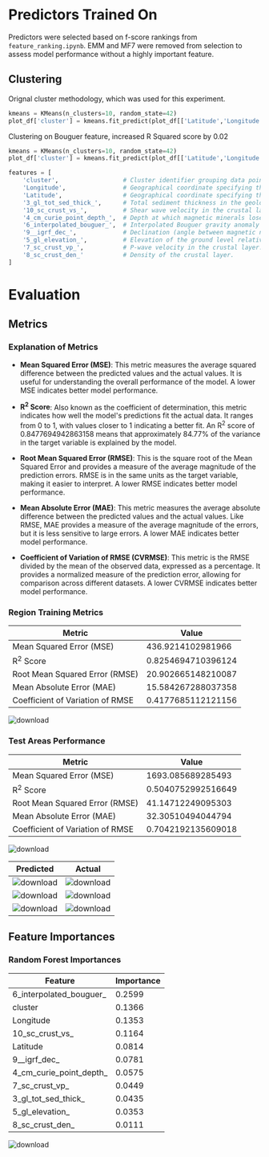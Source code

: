 # Predictors Trained On
Predictors were selected based on f-score rankings from ```feature_ranking.ipynb```. EMM and MF7 were removed from selection to assess model performance without a highly important feature.

## Clustering
Orignal cluster methodology, which was used for this experiment.
```python
kmeans = KMeans(n_clusters=10, random_state=42)
plot_df['cluster'] = kmeans.fit_predict(plot_df[['Latitude','Longitude']])
```

Clustering on Bouguer feature, increased R Squared score by 0.02
```python
kmeans = KMeans(n_clusters=10, random_state=42)
plot_df['cluster'] = kmeans.fit_predict(plot_df[['Latitude','Longitude','6_interpolated_bouguer_']])
```

```python
features = [
    'cluster',                  # Cluster identifier grouping data points with similar properties.
    'Longitude',                # Geographical coordinate specifying the east-west position.
    'Latitude',                 # Geographical coordinate specifying the north-south position.
    '3_gl_tot_sed_thick_',      # Total sediment thickness in the geological layer.
    '10_sc_crust_vs_',          # Shear wave velocity in the crustal layer.
    '4_cm_curie_point_depth_',  # Depth at which magnetic minerals lose their magnetism (Curie point).
    '6_interpolated_bouguer_',  # Interpolated Bouguer gravity anomaly data.
    '9__igrf_dec_',             # Declination (angle between magnetic north and true north) from the IGRF model.
    '5_gl_elevation_',          # Elevation of the ground level relative to sea level.
    '7_sc_crust_vp_',           # P-wave velocity in the crustal layer.
    '8_sc_crust_den_'           # Density of the crustal layer.
]
```

# Evaluation 

## Metrics 

### Explanation of Metrics

- **Mean Squared Error (MSE)**: This metric measures the average squared difference between the predicted values and the actual values. It is useful for understanding the overall performance of the model. A lower MSE indicates better model performance.

- **R<sup>2</sup> Score**: Also known as the coefficient of determination, this metric indicates how well the model's predictions fit the actual data. It ranges from 0 to 1, with values closer to 1 indicating a better fit. An R<sup>2</sup> score of 0.8477694942863158 means that approximately 84.77% of the variance in the target variable is explained by the model.

- **Root Mean Squared Error (RMSE)**: This is the square root of the Mean Squared Error and provides a measure of the average magnitude of the prediction errors. RMSE is in the same units as the target variable, making it easier to interpret. A lower RMSE indicates better model performance.

- **Mean Absolute Error (MAE)**: This metric measures the average absolute difference between the predicted values and the actual values. Like RMSE, MAE provides a measure of the average magnitude of the errors, but it is less sensitive to large errors. A lower MAE indicates better model performance.

- **Coefficient of Variation of RMSE (CVRMSE)**: This metric is the RMSE divided by the mean of the observed data, expressed as a percentage. It provides a normalized measure of the prediction error, allowing for comparison across different datasets. A lower CVRMSE indicates better model performance.


### Region Training Metrics

| Metric                               | Value                   |
|--------------------------------------|-------------------------|
| Mean Squared Error (MSE)             |  436.9214102981966     |
| R<sup>2</sup> Score                  |  0.8254694710396124     |
| Root Mean Squared Error (RMSE)       | 20.902665148210087      |
| Mean Absolute Error (MAE)            | 15.584267288037358      |
| Coefficient of Variation of RMSE     | 0.4177685112121156      |

![download](https://github.com/user-attachments/assets/f69ca873-9db4-4612-9285-00f00d0bf775)





### Test Areas Performance


| Metric                               | Value                   |
|--------------------------------------|-------------------------|
| Mean Squared Error (MSE)             | 1693.085689285493      |
| R<sup>2</sup> Score                  | 0.5040752992516649      |
| Root Mean Squared Error (RMSE)       | 41.14712249095303      |
| Mean Absolute Error (MAE)            |  32.30510494044794      |
| Coefficient of Variation of RMSE     | 0.7042192135609018     |



![download](https://github.com/user-attachments/assets/cac336dd-f5ba-4e50-8675-6cd0c4ccea1d)



| Predicted               | Actual                |
|-----------------------|-----------------------|
|![download](https://github.com/user-attachments/assets/72409abe-bd8d-43fe-8c21-a3baf280f26a)|![download](https://github.com/user-attachments/assets/8f59571c-eb80-4d6d-8c90-7152cb547d23)|
|![download](https://github.com/user-attachments/assets/a9fb8e6e-237b-4d18-a665-b2b4188ae107) | ![download](https://github.com/user-attachments/assets/0e6c1169-3ad6-4f05-8c19-9738ebd2b3c3)|
|![download](https://github.com/user-attachments/assets/bdb723c9-79a6-4d47-8be4-241e09e82942)|![download](https://github.com/user-attachments/assets/0cf6f90f-9d07-4fc8-90ec-bb61c743fb2b)|



## Feature Importances 

### Random Forest Importances 
| Feature                          | Importance |
|----------------------------------|------------|
| 6_interpolated_bouguer_          | 0.2599     |
| cluster                          | 0.1366     |
| Longitude                        | 0.1353     |
| 10_sc_crust_vs_                  | 0.1164     |
| Latitude                         | 0.0814     |
| 9__igrf_dec_                     | 0.0781     |
| 4_cm_curie_point_depth_          | 0.0575     |
| 7_sc_crust_vp_                   | 0.0449     |
| 3_gl_tot_sed_thick_              | 0.0435     |
| 5_gl_elevation_                  | 0.0353     |
| 8_sc_crust_den_                  | 0.0111     |


![download](https://github.com/user-attachments/assets/ce55c099-d6f1-4674-a4bd-2faf0506c966)

